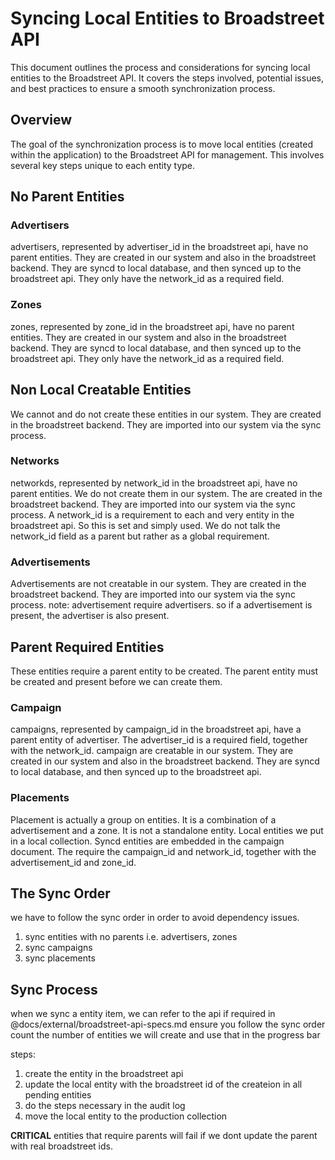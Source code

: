 # Syncing Local Entities to Broadstreet API

This document outlines the process and considerations for syncing local entities to the Broadstreet API. It covers the steps involved, potential issues, and best practices to ensure a smooth synchronization process.

## Overview

The goal of the synchronization process is to move local entities (created within the application) to the Broadstreet API for management. This involves several key steps unique to each entity type.

## No Parent Entities

### Advertisers
advertisers, represented by advertiser_id in the broadstreet api, have no parent entities. They are created in our system and also in the broadstreet backend.
They are syncd to local database, and then synced up to the broadstreet api.
They only have the network_id as a required field.

### Zones
zones, represented by zone_id in the broadstreet api, have no parent entities. They are created in our system and also in the broadstreet backend.
They are syncd to local database, and then synced up to the broadstreet api.
They only have the network_id as a required field.

## Non Local Creatable Entities
We cannot and do not create these entities in our system. They are created in the broadstreet backend. They are imported into our system via the sync process.

### Networks
networkds, represented by network_id in the broadstreet api, have no parent entities. We do not create them in our system. The are created in the broadstreet backend. They are imported into our system via the sync process.
A network_id is a requirement to each and very entity in the broadstreet api. So this is set and simply used. We do not talk the network_id  field as a parent but rather as a global requirement.

### Advertisements
Advertisements are not creatable in our system. They are created in the broadstreet backend. They are imported into our system via the sync process.
note: advertisement require advertisers. so if a advertisement is present, the advertiser is also present.

## Parent Required Entities
These entities require a parent entity to be created. The parent entity must be created and present before we can create them.

### Campaign
campaigns, represented by campaign_id in the broadstreet api, have a parent entity of advertiser. The advertiser_id is a required field, together with the network_id.
campaign are creatable in our system. They are created in our system and also in the broadstreet backend.
They are syncd to local database, and then synced up to the broadstreet api.

### Placements
Placement is actually a group on entities. It is a combination of a advertisement and a zone. It is not a standalone entity.
Local entities we put in a local collection.
Syncd entities are embedded in the campaign document.
The require the campaign_id and network_id, together with the advertisement_id and zone_id. 

## The Sync Order

we have to follow the sync order in order to avoid dependency issues.
1) sync entities with no parents i.e. advertisers, zones
2) sync campaigns
3) sync placements

## Sync Process
when we sync a entity item, we can refer to the api if required in @docs/external/broadstreet-api-specs.md
ensure you follow the sync order
count the number of entities we will create and use that in the progress bar

steps:
1) create the entity in the broadstreet api
2) update the local entity with the broadstreet id of the createion in all pending entities
3) do the steps necessary in the audit log
4) move the local entity to the production collection

**CRITICAL**
entities that require parents will fail if we dont update the parent with real broadstreet ids.

